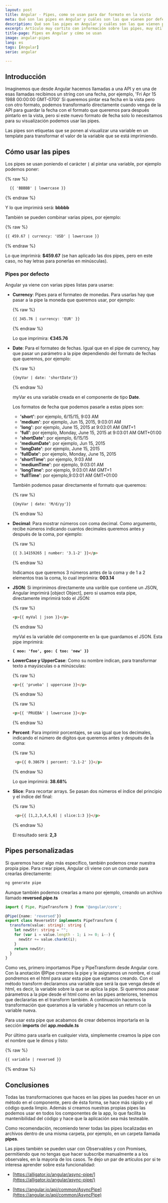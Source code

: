```yaml
---
layout: post
title: Angular - Pipes, como se usan para dar formato en la vista
meta: Qué son las pipes en Angular y cuáles son las que vienen por defecto para cambios de divisa por ejemplo
description: Qué son las pipes en Angular y cuáles son las que vienen por defecto para cambios de divisa por ejemplo
excerpt: Artículo muy cortito con información sobre las pìpes, muy útiles para el parseo de información en la vista sin tener que repetir código. Las pipes no son más que etiquetas que se utilizan dentro de la vista para transformar el valor de una variable.
title-page: Pipes en Angular y cómo se usan
image: angular-pipes
lang: es
tags: [Angular] 
serie: angular

---
```


## Introducción

Imaginemos que desde Angular hacemos llamadas a una API y en una de esas llamadas recibimos un string con una fecha, por ejemplo, 'Fri Apr 15 1988 00:00:00 GMT-0700'
Si queremos pintar esa fecha en la vista pero con otro formato, podemos transformarlo directamente cuando venga de la API para guardar la fecha con el formato que queremos para después pintarlo en la vista, pero si este nuevo formato de fecha solo lo necesitamos para su visualización podemos usar las pipes. 

Las pipes son etiquetas que se ponen al visualizar una variable en un template para transformar el valor de la variable que se está imprimiendo. 

## Cómo usar las pipes

Los pipes se usan poniendo el carácter  **`|`** al pintar una variable, por ejemplo podemos poner:

{% raw %}
```html
  {{ 'BBBBB' | lowercase }}
```
{% endraw %}

Y lo que imprimirá será: **bbbbb**

También se pueden combinar varias pipes, por ejemplo:

{% raw %}
```html
{{ 459.67 | currency: 'USD' | lowercase }}
```
{% endraw %}

Lo que imprimirá: **$459.67** (se han aplicado las dos pipes, pero en este caso, no hay letras para ponerlas en minúsculas).

### Pipes por defecto

Angular ya viene con varias pipes listas para usarse:

- **Currency**: Pipes para el formateo de monedas. Para usarlas hay que pasar a la pipe la moneda que queremos usar, por ejemplo:

  {% raw %}
  ```html
  {{ 345.76 | currency: 'EUR' }}
  ```
  {% endraw %}

  Lo que imprimira: **€345.76** 

- **Date**: Para el formateo de fechas. Igual que en el pipe de currency, hay que pasar un parámetro a la pipe dependiendo del formato de fechas que queremos, por ejemplo: 

  {% raw %}
  ```html
  {{myVar | date: 'shortDate'}}
  ```
  {% endraw %}

  myVar es una variable creada en el componente de tipo **Date**.

  Los formatos de fecha que podemos pasarle a estas pipes son:

  - **'short'**: por ejemplo, 6/15/15, 9:03 AM
  - **'medium'**: por ejemplo, Jun 15, 2015, 9:03:01 AM
  - **'long'**: por ejemplo, June 15, 2015 at 9:03:01 AM GMT+1
  - **'full'**: por ejemplo, Monday, June 15, 2015 at 9:03:01 AM GMT+01:00
  - **'shortDate'**: por ejemplo, 6/15/15
  - **'mediumDate'**: por ejemplo, Jun 15, 2015
  - **'longDate'**: por ejemplo, June 15, 2015
  - **'fullDate'**: por ejemplo, Monday, June 15, 2015
  - **'shortTime'**: por ejemplo, 9:03 AM
  - **'mediumTime'**: por ejemplo, 9:03:01 AM
  - **'longTime'**: por ejemplo, 9:03:01 AM GMT+1
  - **'fullTime'**: por ejemplo,9:03:01 AM GMT+01:00

  También podemos pasar directamente el formato que queremos:

  {% raw %}
  ```html
  {{myVar | date: 'M/d/yy'}}
  ```
  {% endraw %}

- **Decimal**: Para mostrar números con coma decimal. Como argumento, recibe números indicando cuantos decimales queremos antes y después de la coma, por ejemplo:

  {% raw %}
  ```html
  {{ 3.14159265 | number: '3.1-2' }}</p>
  ```
  {% endraw %}

  Indicamos que queremos 3 números antes de la coma y de 1 a 2 elementos tras la coma, lo cual imprimira: **003.14**

- **JSON**: Si imprimimos directamente una varible que contiene un JSON, Angular imprimirá [object Object], pero si usamos esta pipe, directamente imprimirá todo el JSON:

  {% raw %}
  ```html
  <p>{{ myVal | json }}</p>
  ```
  {% endraw %}
  
  myVal es la variable del componente en la que guardamos el JSON. Esta pipe imprimirá: 
  
  **`{ moo: 'foo', goo: { too: 'new' }}`**

- **LowerCase y UpperCase**: Como su nombre indican, para transformar texto a mayúsculas o a minúsculas:

  {% raw %}
  ```html
  <p>{{ 'prueba' | uppercase }}</p>
  ```
  {% endraw %}

  {% raw %}
  ```html
  <p>{{ 'PRUEBA' | lowercase }}</p>
  ```
  {% endraw %}

- **Percent**: Para imprimir porcentajes, se usa igual que los decimales, indicando el número de dígitos que queremos antes y después de la coma:
  
  {% raw %}
  ```html
   <p>{{ 0.38679 | percent: '2.1-2' }}</p>
  ```
  {% endraw %}

  Lo que imprimirá: **38.68%**

- **Slice**: Para recortar arrays. Se pasan dos números el índice del principio y el índice del final:

  {% raw %}
  ```html
   <p>{{ [1,2,3,4,5,6] | slice:1:3 }}</p>
  ```
  {% endraw %}

  El resultado será: **2,3**

## Pipes personalizadas

Si queremos hacer algo más específico, también podemos crear nuestra propia pipe. Para crear pipes, Angular cli viene con un comando para crearlas directamente:

```bash
ng generate pipe
```

Aunque también podemos crearlas a mano por ejemplo, creando un archivo llamado **reversed.pipe.ts**

```typescript
import { Pipe, PipeTransform } from '@angular/core';

@Pipe({name: 'reversed'})
export class ReverseStr implements PipeTransform {
  transform(value: string): string {
    let newStr: string = "";
    for (var i = value.length - 1; i >= 0; i--) {
      newStr += value.charAt(i);
    }
    return newStr;
  }
}
```

Como ves, primero importamos Pipe y PipeTransform desde Angular core. Con la anotación @Pipe creamos la pipe y le asignamos un nombre, el cual pondremos en el html para usar esta pipe que estamos creando. Con el método transform declaramos una variable que será la que venga desde el html, es decir, la variable sobre la que se aplica la pipe. Si queremos pasar párametros a la pipe desde el html como en las pipes anteriores, tenemos que declararlas en el transform también. 
A continuación hacemos la transformación que queramos a la variable y hacemos un return con la variable nueva.

Para usar esta pipe que acabamos de crear debemos importarla en la sección **imports** del **app.module.ts**

Por último para usarla en cualquier vista, simplemente creamos la pipe con el nombre que le dimos y listo:

{% raw %}
```html
{{ variable | reversed }}
```
{% endraw %}

## Conclusiones

Todas las transformaciones que haces en las pipes las puedes hacer en un método en el componente, pero de ésta forma, se hace más rápido y el código queda limpio. Además si creamos nuestras propias pipes las podemos usar en todos los componentes de la app, lo que facilita la mantenibilidad del código y hace que la aplicación sea más testeable.

Como recomendación, recomiendo tener todas las pipes localizadas en archivos dentro de una misma carpeta, por ejemplo, en un carpeta llamada **pipes**. 

Las pipes también se pueden usar con Observables y con Promises, permitiendo que no tengas que hacer subscribe manualmente a a los observales, en la mayoría de los casos. Te dejo un par de artículos por si te interesa aprender sobre esta funcionalidad:

- [https://alligator.io/angular/async-pipe/](https://alligator.io/angular/async-pipe/)

- [https://angular.io/api/common/AsyncPipe](https://angular.io/api/common/AsyncPipe)
